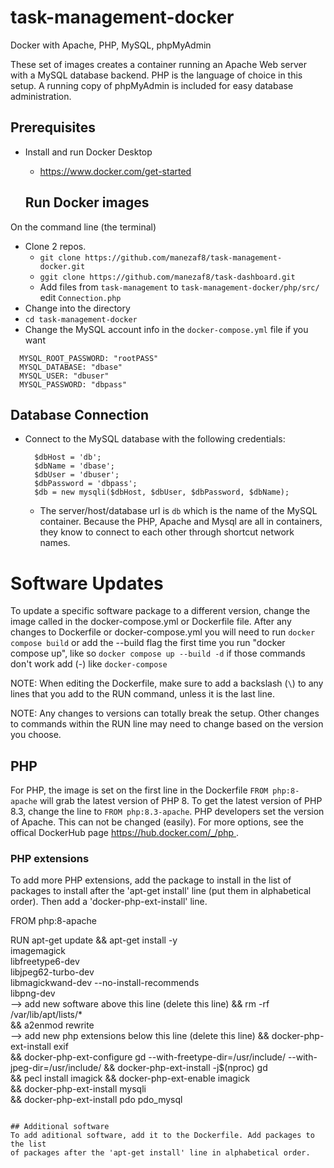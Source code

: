 # task-management-docker

Docker with Apache, PHP, MySQL, phpMyAdmin

These set of images creates a container running an Apache Web server with a
MySQL database backend. PHP is the language of choice in this setup. A running
copy of phpMyAdmin is included for easy database administration.

## Prerequisites
- Install and run Docker Desktop
  - [https://www.docker.com/get-started ](https://www.docker.com/get-started)


  ## Run Docker images
On the command line (the terminal)
- Clone 2 repos.
  - `git clone https://github.com/manezaf8/task-management-docker.git`
  - `ggit clone https://github.com/manezaf8/task-dashboard.git`
  - Add files from `task-management` to `task-management-docker/php/src/` edit `Connection.php`
- Change into the directory
- `cd task-management-docker`
- Change the MySQL account info in the `docker-compose.yml` file if you want
 
```
  MYSQL_ROOT_PASSWORD: "rootPASS"
  MYSQL_DATABASE: "dbase"
  MYSQL_USER: "dbuser"
  MYSQL_PASSWORD: "dbpass"
```
## Database Connection
- Connect to the MySQL database with the following credentials:

  ```
    $dbHost = 'db';
    $dbName = 'dbase';
    $dbUser = 'dbuser';
    $dbPassword = 'dbpass';
    $db = new mysqli($dbHost, $dbUser, $dbPassword, $dbName);

  ```
  - The server/host/database url is `db` which is the name of the MySQL
    container. Because the PHP, Apache and Mysql are all in containers, they
    know to connect to each other through shortcut network names.

# Software Updates
To update a specific software package to a different version, change the image
called in the docker-compose.yml or Dockerfile file. After any changes to
Dockerfile or docker-compose.yml you will need to run `docker compose build` or
add the --build flag the first time you run "docker compose up", like so
`docker compose up --build -d` if those commands don't work add (-) like `docker-compose`

NOTE: When editing the Dockerfile, make sure to add a backslash (`\`) to any
lines that you add to the RUN command, unless it is the last line.

NOTE: Any changes to versions can totally break the setup. Other
changes to commands within the RUN line may need to change based on the version
you choose.

## PHP
For PHP, the image is set on the first line in the Dockerfile `FROM
php:8-apache` will grab the latest version of PHP 8. To get the latest version
of PHP 8.3, change the line to `FROM php:8.3-apache`. PHP developers set the
version of Apache. This can not be changed (easily). For more options, see the
offical DockerHub page [https://hub.docker.com/_/php ](https://hub.docker.com/_/php).


### PHP extensions
To add more PHP extensions, add the package to install in the list of packages
to install after the 'apt-get install' line (put them in alphabetical order).
Then add a 'docker-php-ext-install' line.

FROM php:8-apache

RUN apt-get update && apt-get install -y \
  imagemagick \
  libfreetype6-dev \
  libjpeg62-turbo-dev \
  libmagickwand-dev --no-install-recommends \
  libpng-dev \
  --> add new software above this line (delete this line)
  && rm -rf /var/lib/apt/lists/* \
  && a2enmod rewrite \
  --> add new php extensions below this line (delete this line)
  && docker-php-ext-install exif \
  && docker-php-ext-configure gd --with-freetype-dir=/usr/include/ --with-jpeg-dir=/usr/include/ && docker-php-ext-install -j$(nproc) gd \
  && pecl install imagick && docker-php-ext-enable imagick \
  && docker-php-ext-install mysqli \
  && docker-php-ext-install pdo pdo_mysql

```

## Additional software
To add aditional software, add it to the Dockerfile. Add packages to the list
of packages after the 'apt-get install' line in alphabetical order.

```
